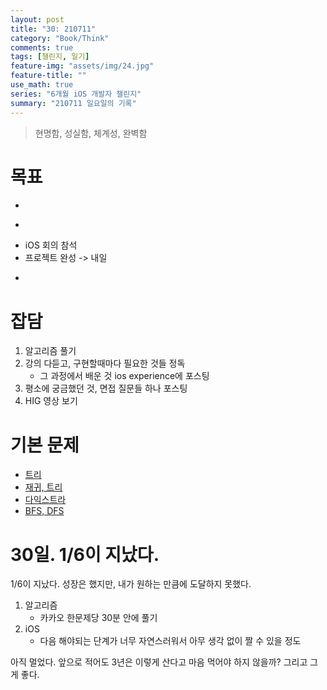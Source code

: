 ```yaml
---
layout: post
title: "30: 210711"
category: "Book/Think"
comments: true
tags: [챌린지, 일기]
feature-img: "assets/img/24.jpg"
feature-title: ""
use_math: true
series: "6개월 iOS 개발자 챌린지"
summary: "210711 일요일의 기록"
---
```


> 현명함, 성실함, 체계성, 완벽함



# 목표

* ~~~약먹기~~~
* ~~~차타고 가면서 스탠포드 강의~~~
* iOS 회의 참석
* 프로젝트 완성 -> 내일
* ~~~1일 1커밋~~~


# 잡담

1. 알고리즘 풀기
2. 강의 다듣고, 구현할때마다 필요한 것들 정독
   * 그 과정에서 배운 것 ios experience에 포스팅
3. 평소에 궁금했던 것, 면접 질문들 하나 포스팅
4. HIG 영상 보기



# 기본 문제

* [트리](https://programmers.co.kr/learn/courses/30/lessons/42892)
* [재귀, 트리](https://www.acmicpc.net/workbook/view/2462)
* [다익스트라](https://www.acmicpc.net/workbook/view/3211)
* [BFS, DFS](https://www.acmicpc.net/workbook/view/1833)



# 30일. 1/6이 지났다.

1/6이 지났다. 성장은 했지만, 내가 원하는 만큼에 도달하지 못했다. 

1. 알고리즘
   * 카카오 한문제당 30분 안에 풀기
2. iOS
   * 다음 해야되는 단계가 너무 자연스러워서 아무 생각 없이 짤 수 있을 정도

아직 멀었다. 앞으로 적어도 3년은 이렇게 산다고 마음 먹어야 하지 않을까? 그리고 그게 좋다.
